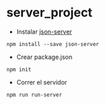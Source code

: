 # server_project

- Instalar [json-server](https://github.com/typicode/json-server)
```
npm install --save json-server
```
- Crear package.json
```
npm init
```
- Correr el servidor
```
npm run run-server
```
